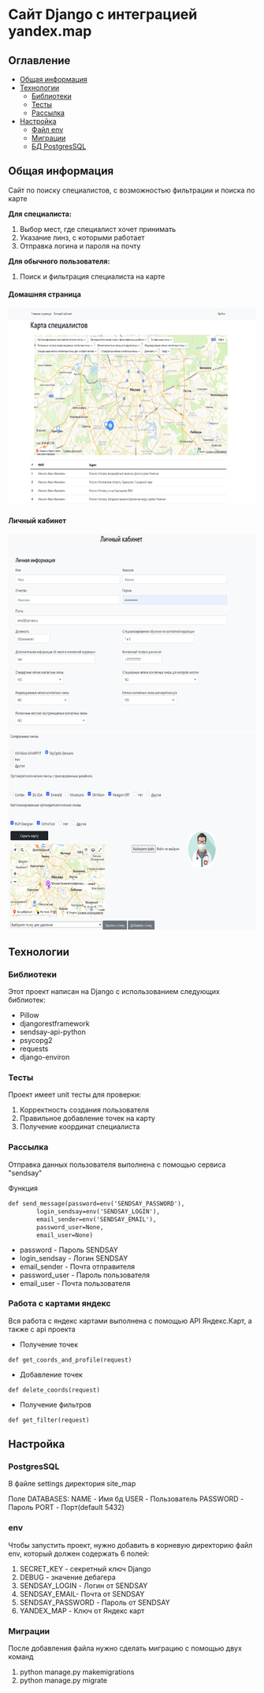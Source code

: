 # Сайт Django c интеграцией yandex.map

## Оглавление

* [Общая информация](#общая-информация)
* [Технологии](#технологии)
    * [Библиотеки](#библиотеки)
    * [Тесты](#тесты)
    * [Рассылка](#рассылка)
* [Настройка](#Настройка)
    * [Файл env](#env)
    * [Миграции](#Миграции)
    * [БД PostgresSQL](#PostgresSQL)

## Общая информация

Сайт по поиску специалистов, с возможностью фильтрации и поиска по карте

**Для специалиста:**

1. Выбор мест, где специалист хочет принимать
2. Указание линз, с которыми работает
3. Отправка логина и пароля на почту

**Для обычного пользователя:**

1. Поиск и фильтрация специалиста на карте

#### Домашняя страница

<img src="media\home-page.svg" width="1920" height="400" alt="Главная страница"  title="Главная страница">

#### Личный кабинет

<img src="media\lk1.svg" width="1920" height="400" title="Личный кабинет" alt="Личный кабинет">
<br>
<img src="media\lk2.svg" width="1920" height="400" title="Личный кабинет" alt="Личный кабинет">

## Технологии

### Библиотеки

Этот проект написан на Django с использованием следующих библиотек:

+ Pillow
+ djangorestframework
+ sendsay-api-python
+ psycopg2
+ requests
+ django-environ

### Тесты

Проект имеет unit тесты для проверки:

1. Корректность создания пользователя
2. Правильное добавление точек на карту
3. Получение координат специалиста

### Рассылка

Отправка данных пользователя выполнена с помощью сервиса "sendsay"

Функция

```
def send_message(password=env('SENDSAY_PASSWORD'),
        login_sendsay=env('SENDSAY_LOGIN'),
        email_sender=env('SENDSAY_EMAIL'),
        password_user=None,
        email_user=None)
```

* password - Пароль SENDSAY
* login_sendsay - Логин SENDSAY
* email_sender - Почта отправителя
* password_user - Пароль пользователя
* email_user - Почта пользователя

### Работа с картами яндекс

Вся работа с яндекс картами выполнена с помощью API Яндекс.Карт, а также с api проекта

* Получение точек

```
def get_coords_and_profile(request)
```

* Добавление точек

```
def delete_coords(request)
```

* Получение фильтров

```
def get_filter(request)
```

## Настройка

### PostgresSQL

В файле settings директория site_map

Поле DATABASES:
NAME - Имя бд
USER - Пользователь
PASSWORD - Пароль
PORT - Порт(default 5432)

### env

Чтобы запустить проект, нужно добавить в корневую директорию файл env, который должен содержать 6 полей:

1. SECRET_KEY - секретный ключ Django
2. DEBUG - значение дебагера
3. SENDSAY_LOGIN - Логин от SENDSAY
4. SENDSAY_EMAIL- Почта от SENDSAY
5. SENDSAY_PASSWORD - Пароль от SENDSAY
6. YANDEX_MAP - Ключ от Яндекс карт

### Миграции

После добавления файла нужно сделать миграцию с помощью двух команд

1. python manage.py makemigrations
2. python manage.py migrate      





